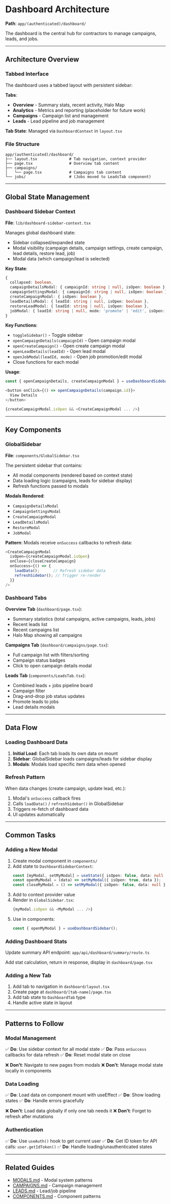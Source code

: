 # Dashboard Architecture

**Path**: `app/(authenticated)/dashboard/`

The dashboard is the central hub for contractors to manage campaigns, leads, and jobs.

---

## Architecture Overview

### Tabbed Interface

The dashboard uses a tabbed layout with persistent sidebar:

**Tabs**:
- **Overview** - Summary stats, recent activity, Halo Map
- **Analytics** - Metrics and reporting (placeholder for future work)
- **Campaigns** - Campaign list and management
- **Leads** - Lead pipeline and job management

**Tab State**: Managed via `DashboardContext` in `layout.tsx`

### File Structure

```
app/(authenticated)/dashboard/
├── layout.tsx              # Tab navigation, context provider
├── page.tsx                # Overview tab content
├── campaigns/
│   └── page.tsx            # Campaigns tab content
└── jobs/                   # (Jobs moved to LeadsTab component)
```

---

## Global State Management

### Dashboard Sidebar Context

**File**: `lib/dashboard-sidebar-context.tsx`

Manages global dashboard state:
- Sidebar collapsed/expanded state
- Modal visibility (campaign details, campaign settings, create campaign, lead details, restore lead, job)
- Modal data (which campaign/lead is selected)

**Key State**:
```typescript
{
  collapsed: boolean,
  campaignDetailsModal: { campaignId: string | null, isOpen: boolean },
  campaignSettingsModal: { campaignId: string | null, isOpen: boolean },
  createCampaignModal: { isOpen: boolean },
  leadDetailsModal: { leadId: string | null, isOpen: boolean },
  restoreLeadModal: { leadId: string | null, isOpen: boolean },
  jobModal: { leadId: string | null, mode: 'promote' | 'edit', isOpen: boolean }
}
```

**Key Functions**:
- `toggleSidebar()` - Toggle sidebar
- `openCampaignDetails(campaignId)` - Open campaign modal
- `openCreateCampaign()` - Open create campaign modal
- `openLeadDetails(leadId)` - Open lead modal
- `openJobModal(leadId, mode)` - Open job promotion/edit modal
- Close functions for each modal

**Usage**:
```typescript
const { openCampaignDetails, createCampaignModal } = useDashboardSidebar();

<button onClick={() => openCampaignDetails(campaign.id)}>
  View Details
</button>

{createCampaignModal.isOpen && <CreateCampaignModal ... />}
```

---

## Key Components

### GlobalSidebar

**File**: `components/GlobalSidebar.tsx`

The persistent sidebar that contains:
- All modal components (rendered based on context state)
- Data loading logic (campaigns, leads for sidebar display)
- Refresh functions passed to modals

**Modals Rendered**:
- `CampaignDetailsModal`
- `CampaignSettingsModal`
- `CreateCampaignModal`
- `LeadDetailsModal`
- `RestoreModal`
- `JobModal`

**Pattern**: Modals receive `onSuccess` callbacks to refresh data:
```typescript
<CreateCampaignModal
  isOpen={createCampaignModal.isOpen}
  onClose={closeCreateCampaign}
  onSuccess={() => {
    loadData();      // Refresh sidebar data
    refreshSidebar(); // Trigger re-render
  }}
/>
```

### Dashboard Tabs

**Overview Tab** (`dashboard/page.tsx`):
- Summary statistics (total campaigns, active campaigns, leads, jobs)
- Recent leads list
- Recent campaigns list
- Halo Map showing all campaigns

**Campaigns Tab** (`dashboard/campaigns/page.tsx`):
- Full campaign list with filters/sorting
- Campaign status badges
- Click to open campaign details modal

**Leads Tab** (`components/LeadsTab.tsx`):
- Combined leads + jobs pipeline board
- Campaign filter
- Drag-and-drop job status updates
- Promote leads to jobs
- Lead details modals

---

## Data Flow

### Loading Dashboard Data

1. **Initial Load**: Each tab loads its own data on mount
2. **Sidebar**: GlobalSidebar loads campaigns/leads for sidebar display
3. **Modals**: Modals load specific item data when opened

### Refresh Pattern

When data changes (create campaign, update lead, etc.):
1. Modal's `onSuccess` callback fires
2. Calls `loadData()` / `refreshSidebar()` in GlobalSidebar
3. Triggers re-fetch of dashboard data
4. UI updates automatically

---

## Common Tasks

### Adding a New Modal

1. Create modal component in `components/`
2. Add state to `DashboardSidebarContext`:
   ```typescript
   const [myModal, setMyModal] = useState({ isOpen: false, data: null });
   const openMyModal = (data) => setMyModal({ isOpen: true, data });
   const closeMyModal = () => setMyModal({ isOpen: false, data: null });
   ```
3. Add to context provider value
4. Render in `GlobalSidebar.tsx`:
   ```typescript
   {myModal.isOpen && <MyModal ... />}
   ```
5. Use in components:
   ```typescript
   const { openMyModal } = useDashboardSidebar();
   ```

### Adding Dashboard Stats

Update summary API endpoint: `app/api/dashboard/summary/route.ts`

Add stat calculation, return in response, display in `dashboard/page.tsx`

### Adding a New Tab

1. Add tab to navigation in `dashboard/layout.tsx`
2. Create page at `dashboard/[tab-name]/page.tsx`
3. Add tab state to `DashboardTab` type
4. Handle active state in layout

---

## Patterns to Follow

### Modal Management

✅ **Do**: Use sidebar context for all modal state
✅ **Do**: Pass `onSuccess` callbacks for data refresh
✅ **Do**: Reset modal state on close

❌ **Don't**: Navigate to new pages from modals
❌ **Don't**: Manage modal state locally in components

### Data Loading

✅ **Do**: Load data on component mount with useEffect
✅ **Do**: Show loading states
✅ **Do**: Handle errors gracefully

❌ **Don't**: Load data globally if only one tab needs it
❌ **Don't**: Forget to refresh after mutations

### Authentication

✅ **Do**: Use `useAuth()` hook to get current user
✅ **Do**: Get ID token for API calls: `user.getIdToken()`
✅ **Do**: Handle loading/unauthenticated states

---

## Related Guides

- [MODALS.md](./MODALS.md) - Modal system patterns
- [CAMPAIGNS.md](./CAMPAIGNS.md) - Campaign management
- [LEADS.md](./LEADS.md) - Lead/job pipeline
- [COMPONENTS.md](../patterns/COMPONENTS.md) - Component patterns
